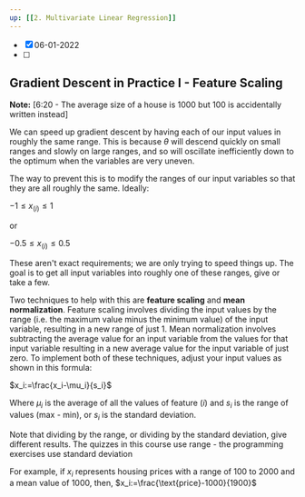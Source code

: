 ```yaml
---
up: [[2. Multivariate Linear Regression]]
---
```


- [x] 06-01-2022
- [ ] 
## Gradient Descent in Practice I - Feature Scaling

**Note:** [6:20 - The average size of a house is 1000 but 100 is accidentally written instead]

We can speed up gradient descent by having each of our input values in roughly the same range. This is because $\theta$ will descend quickly on small ranges and slowly on large ranges, and so will oscillate inefficiently down to the optimum when the variables are very uneven.

The way to prevent this is to modify the ranges of our input variables so that they are all roughly the same. Ideally:

$-1\le x_{(i)}\le1$

or

$-0.5\le x_{(i)}\le0.5$

These aren't exact requirements; we are only trying to speed things up. The goal is to get all input variables into roughly one of these ranges, give or take a few.

Two techniques to help with this are **feature scaling** and **mean normalization**. Feature scaling involves dividing the input values by the range (i.e. the maximum value minus the minimum value) of the input variable, resulting in a new range of just 1. Mean normalization involves subtracting the average value for an input variable from the values for that input variable resulting in a new average value for the input variable of just zero. To implement both of these techniques, adjust your input values as shown in this formula:

$x_i:=\frac{x_i-\mu_i}{s_i}$

Where $\mu_i$ is the average of all the values of feature $(i)$ and $s_i$ is the range of values (max - min), or $s_i$ is the standard deviation.

Note that dividing by the range, or dividing by the standard deviation, give different results. The quizzes in this course use range - the programming exercises use standard deviation

For example, if $x_i$ represents housing prices with a range of $100$ to $2000$ and a mean value of $1000$, then, $x_i:=\frac{\text{price}-1000}{1900}$
